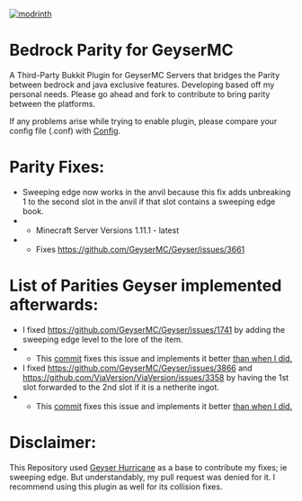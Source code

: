 [![modrinth](https://cdn.jsdelivr.net/npm/@intergrav/devins-badges@3/assets/cozy/available/modrinth_64h.png)](https://modrinth.com/plugin/bedrockparity/)
# Bedrock Parity for GeyserMC
A Third-Party Bukkit Plugin for GeyserMC Servers that bridges the Parity between bedrock and java exclusive features.
Developing based off my personal needs. Please go ahead and fork to contribute to bring parity between the platforms.

If any problems arise while trying to enable plugin, please compare your config file (.conf) with [Config](https://github.com/TBYT/BedrockParity/blob/master/src/main/java/com/tbyt/BedrockParityConfiguration.java).

# Parity Fixes:
- Sweeping edge now works in the anvil because this fix adds unbreaking 1 to the second slot in the anvil if that slot contains a sweeping edge book.
- - Minecraft Server Versions 1.11.1 - latest
- - Fixes https://github.com/GeyserMC/Geyser/issues/3661

# List of Parities Geyser implemented afterwards:
- I fixed https://github.com/GeyserMC/Geyser/issues/1741 by adding the sweeping edge level to the lore of the item. 
- - This [commit](https://github.com/GeyserMC/Geyser/commit/7474d2c74565823842dbc251f75736bdbd4119ef) fixes this issue and implements it better [than when I did.](https://github.com/TBYT/BedrockParity/blob/a76b40297fac529aa9609554caf91e88ff3bf078/src/main/java/com/tbyt/SweepingEdgeFix.java)
- I fixed https://github.com/GeyserMC/Geyser/issues/3866 and https://github.com/ViaVersion/ViaVersion/issues/3358 by having the 1st slot forwarded to the 2nd slot if it is a netherite ingot.
- - This [commit](https://github.com/GeyserMC/Geyser/commit/706d1b96270df004b8dda74f0611e28d689747ff) fixes this issue and implements it better [than when I did.](https://github.com/TBYT/BedrockParity/blob/4ed46cac4972ce4e296d60b391889912cc292f6c/src/main/java/com/tbyt/ViaVersionLegacySmithing.java)

# Disclaimer: 
This Repository used [Geyser Hurricane](https://github.com/GeyserMC/Hurricane) as a base to contribute my fixes; ie sweeping edge. But understandably, my pull request was denied for it. I recommend using this plugin as well for its collision fixes.